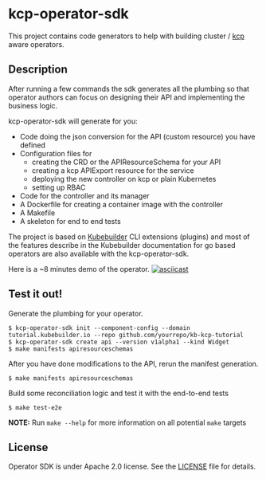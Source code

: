 # kcp-operator-sdk

This project contains code generators to help with building cluster / [kcp](https://github.com/kcp-dev/kcp) aware operators.
## Description

After running a few commands the sdk generates all the plumbing so that operator authors can focus on designing their API and implementing the business logic.

kcp-operator-sdk will generate for you:

- Code doing the json conversion for the API (custom resource) you have defined
- Configuration files for
  - creating the CRD or the APIResourceSchema for your API
  - creating a kcp APIExport resource for the service
  - deploying the new controller on kcp or plain Kubernetes
  - setting up RBAC
- Code for the controller and its manager
- A Dockerfile for creating a container image with the controller
- A Makefile
- A skeleton for end to end tests

The project is based on [Kubebuilder](https://book.kubebuilder.io/) CLI extensions (plugins) and most of the features describe in the Kubebuilder documentation for go based operators are also available with the kcp-operator-sdk.

Here is a  ~8 minutes demo  of the operator.
[![asciicast](https://asciinema.org/a/531109.svg)](https://asciinema.org/a/531109)

## Test it out!

Generate the plumbing for your operator.

~~~
$ kcp-operator-sdk init --component-config --domain tutorial.kubebuilder.io --repo github.com/yourrepo/kb-kcp-tutorial
$ kcp-operator-sdk create api --version v1alpha1 --kind Widget
$ make manifests apiresourceschemas
~~~

After you have done modifications to the API, rerun the manifest generation.

~~~
$ make manifests apiresourceschemas
~~~

Build some reconciliation logic and test it with the end-to-end tests

~~~
$ make test-e2e
~~~

**NOTE:** Run `make --help` for more information on all potential `make` targets

## License

Operator SDK is under Apache 2.0 license. See the [LICENSE](./LICENSE) file for details.

